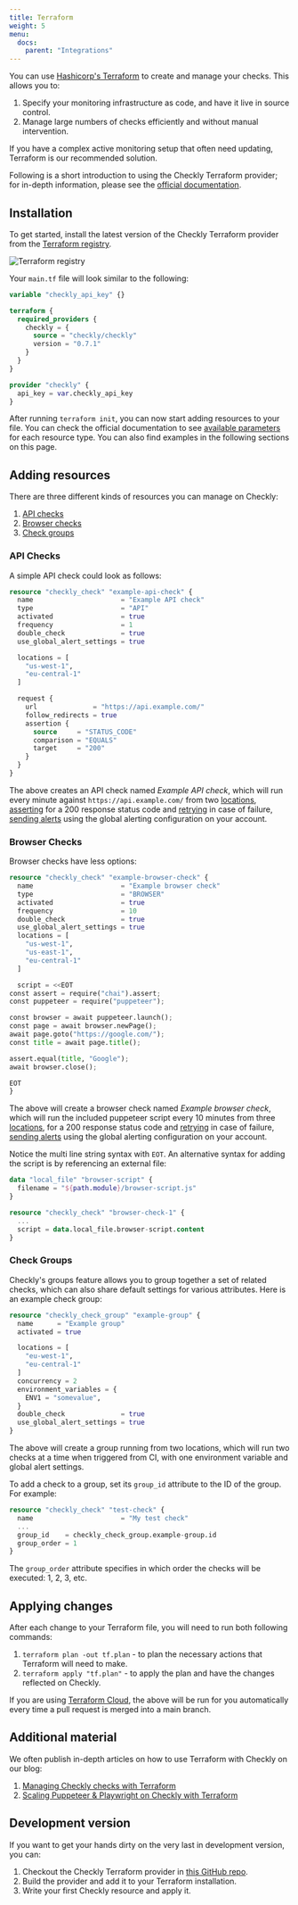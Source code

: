 ```yaml
---
title: Terraform
weight: 5
menu:
  docs:
    parent: "Integrations"
---
```


You can use [Hashicorp's Terraform](https://www.terraform.io/) to create and manage your checks. This allows you to:

1. Specify your monitoring infrastructure as code, and have it live in source control.
2. Manage large numbers of checks efficiently and without manual intervention.

If you have a complex active monitoring setup that often need updating, Terraform is our recommended solution.

Following is a short introduction to using the Checkly Terraform provider; for in-depth information, please see the [official documentation](https://registry.terraform.io/providers/checkly/checkly/latest/docs).

## Installation

To get started, install the latest version of the Checkly Terraform provider from the [Terraform registry](https://registry.terraform.io/providers/checkly/checkly/latest).

![Terraform registry](/docs/images/integrations/terraform_registry.png)

Your `main.tf` file will look similar to the following:

```terraform
variable "checkly_api_key" {}

terraform {
  required_providers {
    checkly = {
      source = "checkly/checkly"
      version = "0.7.1"
    }
  }
}

provider "checkly" {
  api_key = var.checkly_api_key
}
```

After running `terraform init`, you can now start adding resources to your file. You can check the official documentation to see [available parameters](https://registry.terraform.io/providers/checkly/checkly/latest/docs/resources/check) for each resource type. You can also find examples in the following sections on this page.

## Adding resources

There are three different kinds of resources you can manage on Checkly:
1. [API checks](#api-checks)
2. [Browser checks](#browser-checks)
3. [Check groups](#check-groups)

### API Checks

A simple API check could look as follows:

```terraform
resource "checkly_check" "example-api-check" {
  name                      = "Example API check"
  type                      = "API"
  activated                 = true
  frequency                 = 1
  double_check              = true
  use_global_alert_settings = true

  locations = [
    "us-west-1",
    "eu-central-1"
  ]

  request {
    url              = "https://api.example.com/"
    follow_redirects = true
    assertion {
      source     = "STATUS_CODE"
      comparison = "EQUALS"
      target     = "200"
    }
  }
}
```

The above creates an API check named _Example API check_, which will run every minute against `https://api.example.com/` from two [locations](/docs/monitoring/global-locations), [asserting](/docs/api-checks/assertions) for a 200 response status code and [retrying](/docs/monitoring) in case of failure, [sending alerts](/alerting/settings) using the global alerting configuration on your account.

### Browser Checks

Browser checks have less options:

```terraform
resource "checkly_check" "example-browser-check" {
  name                      = "Example browser check"
  type                      = "BROWSER"
  activated                 = true
  frequency                 = 10
  double_check              = true
  use_global_alert_settings = true
  locations = [
    "us-west-1",
    "us-east-1",
    "eu-central-1"
  ]

  script = <<EOT
const assert = require("chai").assert;
const puppeteer = require("puppeteer");

const browser = await puppeteer.launch();
const page = await browser.newPage();
await page.goto("https://google.com/");
const title = await page.title();

assert.equal(title, "Google");
await browser.close();

EOT
}
```

The above will create a browser check named _Example browser check_, which will run the included puppeteer script every 10 minutes from three [locations](/docs/monitoring/global-locations), for a 200 response status code and [retrying](/docs/monitoring) in case of failure, [sending alerts](/alerting/settings) using the global alerting configuration on your account.

Notice the multi line string syntax with `EOT`. An alternative syntax for adding the script is by referencing an external file:

```terraform
data "local_file" "browser-script" {
  filename = "${path.module}/browser-script.js"
}

resource "checkly_check" "browser-check-1" {
  ...
  script = data.local_file.browser-script.content
}
```

### Check Groups

Checkly's groups feature allows you to group together a set of related checks, which can also share default settings for various attributes. Here is an example check group:

```terraform
resource "checkly_check_group" "example-group" {
  name      = "Example group"
  activated = true

  locations = [
    "eu-west-1",
    "eu-central-1"
  ]
  concurrency = 2
  environment_variables = {
    ENV1 = "somevalue",
  }
  double_check              = true
  use_global_alert_settings = true
}
```

The above will create a group running from two locations, which will run two checks at a time when triggered from CI, with one environment variable and global alert settings.

To add a check to a group, set its `group_id` attribute to the ID of the group. For example:

```terraform
resource "checkly_check" "test-check" {
  name                      = "My test check"
  ...
  group_id    = checkly_check_group.example-group.id
  group_order = 1
}
```

The `group_order` attribute specifies in which order the checks will be executed: 1, 2, 3, etc.

## Applying changes

After each change to your Terraform file, you will need to run both following commands:
1. `terraform plan -out tf.plan` - to plan the necessary actions that Terraform will need to make.
2. `terraform apply "tf.plan"` - to apply the plan and have the changes reflected on Checkly.

If you are using [Terraform Cloud](https://www.terraform.io/cloud), the above will be run for you automatically every time a pull request is merged into a main branch.

## Additional material

We often publish in-depth articles on how to use Terraform with Checkly on our blog:
1. [Managing Checkly checks with Terraform](https://blog.checklyhq.com/managing-checkly-checks-with-terraform/)
2. [Scaling Puppeteer & Playwright on Checkly with Terraform](https://blog.checklyhq.com/scaling-puppeteer-playwright-on-checkly-with-terraform/)

## Development version

If you want to get your hands dirty on the very last in development version, you can:

1. Checkout the Checkly Terraform provider in [this GitHub repo](https://github.com/checkly/terraform-provider-checkly).
2. Build the provider and add it to your Terraform installation.
3. Write your first Checkly resource and apply it.
